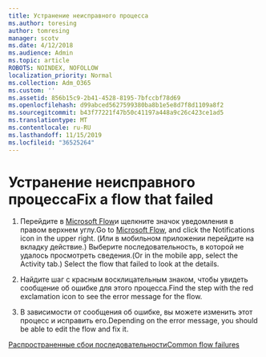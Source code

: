 ```yaml
---
title: Устранение неисправного процесса
ms.author: toresing
author: tomresing
manager: scotv
ms.date: 4/12/2018
ms.audience: Admin
ms.topic: article
ROBOTS: NOINDEX, NOFOLLOW
localization_priority: Normal
ms.collection: Adm_O365
ms.custom: ''
ms.assetid: 856b15c9-2b41-4528-8195-7bfccbf78d69
ms.openlocfilehash: d99abced5627599380ba8b1e5e8d7f8d1109a8f2
ms.sourcegitcommit: b43f77221f47b50c41197a448a9c26c423ce1ad5
ms.translationtype: MT
ms.contentlocale: ru-RU
ms.lasthandoff: 11/15/2019
ms.locfileid: "36525264"
---
```

# <a name="fix-a-flow-that-failed"></a><span data-ttu-id="62336-102">Устранение неисправного процесса</span><span class="sxs-lookup"><span data-stu-id="62336-102">Fix a flow that failed</span></span>

1. <span data-ttu-id="62336-103">Перейдите в [Microsoft Flow](https://flow.microsoft.com/)и щелкните значок уведомления в правом верхнем углу.</span><span class="sxs-lookup"><span data-stu-id="62336-103">Go to [Microsoft Flow](https://flow.microsoft.com/), and click the Notifications icon in the upper right.</span></span> <span data-ttu-id="62336-104">(Или в мобильном приложении перейдите на вкладку действие.) Выберите последовательность, в которой не удалось просмотреть сведения.</span><span class="sxs-lookup"><span data-stu-id="62336-104">(Or in the mobile app, select the Activity tab.) Select the flow that failed to look at the details.</span></span>
    
2. <span data-ttu-id="62336-105">Найдите шаг с красным восклицательным знаком, чтобы увидеть сообщение об ошибке для этого процесса.</span><span class="sxs-lookup"><span data-stu-id="62336-105">Find the step with the red exclamation icon to see the error message for the flow.</span></span>
    
3. <span data-ttu-id="62336-106">В зависимости от сообщения об ошибке, вы можете изменить этот процесс и исправить его.</span><span class="sxs-lookup"><span data-stu-id="62336-106">Depending on the error message, you should be able to edit the flow and fix it.</span></span> 
    
[<span data-ttu-id="62336-107">Распространенные сбои последовательности</span><span class="sxs-lookup"><span data-stu-id="62336-107">Common flow failures</span></span>](https://go.microsoft.com/fwlink/?linkid=872110)
  

